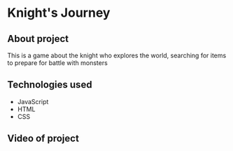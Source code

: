 # Knight's Journey  

## About project
This is a game about the knight who explores the world, searching for items to prepare for battle with monsters

## Technologies used
- JavaScript
- HTML
- CSS
 
## Video of project
